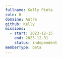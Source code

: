 ```yaml
---
fullname: Kelly Pinta
role: H
domaine: Autre
github: Kelly
missions:
  - start: 2023-12-15
    end: 2023-12-31
    status: independent
memberType: beta
---
```


